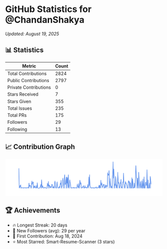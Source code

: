 # GitHub Statistics for @ChandanShakya
*Updated: August 19, 2025*

## 📊 Statistics
| Metric | Count |
|--------|--------|
| Total Contributions | 2824 |
| Public Contributions | 2797 |
| Private Contributions | 0 |
| Stars Received | 7 |
| Stars Given | 355 |
| Total Issues | 235 |
| Total PRs | 175 |
| Followers | 29 |
| Following | 13 |

## 📈 Contribution Graph

![Contribution Graph](./contribution_graph.png)

## 🏆 Achievements

- 🔥 Longest Streak: 20 days
- 👥 New Followers (avg): 29 per year
- 📅 First Contribution: Aug 18, 2024
- ⭐ Most Starred: Smart-Resume-Scanner (3 stars)
